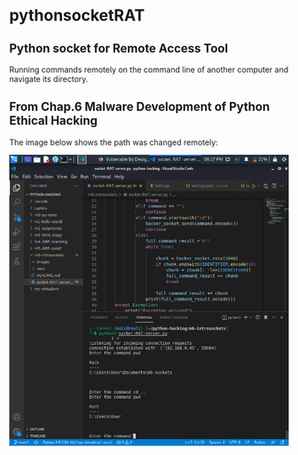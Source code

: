 # pythonsocketRAT

## Python socket for Remote Access Tool 

Running commands remotely on the command line of another computer and navigate its directory.

## From Chap.6 Malware Development of Python Ethical Hacking ##

The image below shows the path was changed remotely:

![](images/ChangeDirectoryVictim.png)
